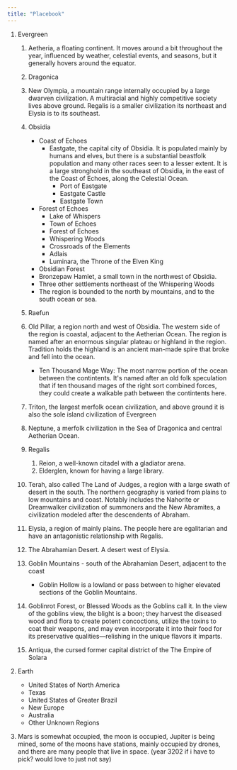 ```yaml
---
title: "Placebook"
---
```


<!-- Regional Lore Threads
   - Wendigo in snowy forest
   - Iron Flame Book Summary
-->

1. Evergreen

   1. Aetheria, a floating continent. It moves around a bit throughout the year, influenced by weather, celestial events, and seasons, but it generally hovers around the equator.
   2. Dragonica
   3. New Olympia, a mountain range internally occupied by a large dwarven civilization. A multiracial and highly competitive society lives above ground. Regalis is a smaller civilization its northeast and Elysia is to its southeast.
   4. Obsidia
      - Coast of Echoes
        - Eastgate, the capital city of Obsidia. It is populated mainly by humans and elves, but there is a substantial beastfolk population and many other races seen to a lesser extent. It is a large stronghold in the southeast of Obsidia, in the east of the Coast of Echoes, along the Celestial Ocean.
          - Port of Eastgate
          - Eastgate Castle
          - Eastgate Town
      - Forest of Echoes
        - Lake of Whispers
        - Town of Echoes
        - Forest of Echoes
        - Whispering Woods
        - Crossroads of the Elements
        - Adlais
        - Luminara, the Throne of the Elven King
      - Obsidian Forest
      - Bronzepaw Hamlet, a small town in the northwest of Obsidia.
      - Three other settlements northeast of the Whispering Woods
      - The region is bounded to the north by mountains, and to the south ocean or sea.
   5. Raefun
   6. Old Pillar, a region north and west of Obsidia. The western side of the region is coastal, adjacent to the Aetherian Ocean. The region is named after an enormous singular plateau or highland in the region. Tradition holds the highland is an ancient man-made spire that broke and fell into the ocean.
      - Ten Thousand Mage Way: The most narrow portion of the ocean between the contintents. It's named after an old folk speculation that if ten thousand mages of the right sort combined forces, they could create a walkable path between the contintents here.
   7. Triton, the largest merfolk ocean civilization, and above ground it is also the sole island civilization of Evergreen
   8. Neptune, a merfolk civilization in the Sea of Dragonica and central Aetherian Ocean.
   9. Regalis
      1. Reion, a well-known citadel with a gladiator arena.
      2. Elderglen, known for having a large library.
   10. Terah, also called The Land of Judges, a region with a large swath of desert in the south. The northern geography is varied from plains to low mountains and coast. Notably includes the Nahorite or Dreamwalker civilization of summoners and the New Abramites, a civilization modeled after the descendents of Abraham.
   11. Elysia, a region of mainly plains. The people here are egalitarian and have an antagonistic relationship with Regalis.
   12. The Abrahamian Desert. A desert west of Elysia.
   13. Goblin Mountains - south of the Abrahamian Desert, adjacent to the coast

       - Goblin Hollow is a lowland or pass between to higher elevated sections of the Goblin Mountains.

   14. Goblinrot Forest, or Blessed Woods as the Goblins call it. In the view of the goblins view, the blight is a boon; they harvest the diseased wood and flora to create potent concoctions, utilize the toxins to coat their weapons, and may even incorporate it into their food for its preservative qualities—relishing in the unique flavors it imparts.
   15. Antiqua, the cursed former capital district of the The Empire of Solara

2. Earth

   - United States of North America
   - Texas
   - United States of Greater Brazil
   - New Europe
   - Australia
   - Other Unknown Regions

3. Mars is somewhat occupied, the moon is occupied, Jupiter is being mined, some of the moons have stations, mainly occupied by drones, and there are many people that live in space. (year 3202 if i have to pick? would love to just not say)
